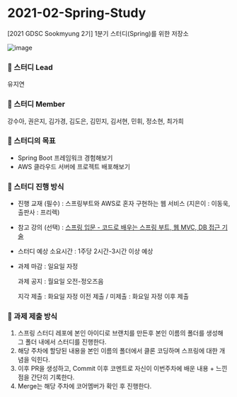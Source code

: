 # 2021-02-Spring-Study
[2021 GDSC Sookmyung 2기] 1분기 스터디(Spring)를 위한 저장소

![image](https://user-images.githubusercontent.com/49220095/135858538-6686a058-a20b-484f-beae-d3def1b2d1fb.png)

### 🌱 스터디 Lead

유지연


### 🌱 스터디 Member

강수아, 권은지, 김가경, 김도은, 김민지, 김서현, 민휘, 정소현, 최가희


### 🌱 스터디의 목표

- Spring Boot 프레임워크 경험해보기
- AWS 클라우드 서버에 프로젝트 배포해보기


### 🌱 스터디 진행 방식

- 진행 교재 (필수) : 
스프링부트와 AWS로 혼자 구현하는 웹 서비스 (지은이 : 이동욱, 출판사 : 프리렉)
- 참고 강의 (선택) : 
 [스프링 입문 - 코드로 배우는 스프링 부트, 웹 MVC, DB 접근 기술](https://www.inflearn.com/course/%EC%8A%A4%ED%94%84%EB%A7%81-%EC%9E%85%EB%AC%B8-%EC%8A%A4%ED%94%84%EB%A7%81%EB%B6%80%ED%8A%B8)
- 스터디 예상 소요시간 : 1주당 2시간-3시간 이상 예상
- 과제 마감 : 일요일 자정

  과제 공지 : 월요일 오전-정오즈음
  
  지각 제출 : 화요일 자정 이전 제출 / 미제출 : 화요일 자정 이후 제출


### 🌱 과제 제출 방식

1. 스프링 스터디 레포에 본인 아이디로 브랜치를 만든후 본인 이름의 폴더를 생성해 그 폴더 내에서 스터디를 진행한다.
2. 해당 주차에 할당된 내용을 본인 이름의 폴더에서 클론 코딩하며 스프링에 대한 개념을 익힌다.
3. 이후 PR을 생성하고, Commit 이후 코멘트로 자신이 이번주차에 배운 내용 + 느낀점을 간단히 기록한다. 
4. Merge는 해당 주차에 코어멤버가 확인 후 진행한다.
